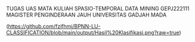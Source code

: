 TUGAS UAS MATA KULIAH
SPASIO-TEMPORAL DATA MINING
GEPJ222111
MAGISTER PENGINDERAAN JAUH
UNIVERSITAS GADJAH MADA

(https://github.com/fzifhmi/BPNN-LU-CLASSIFICATION/blob/main/output/Hasil%20Klasifikasi.png?raw=true)
